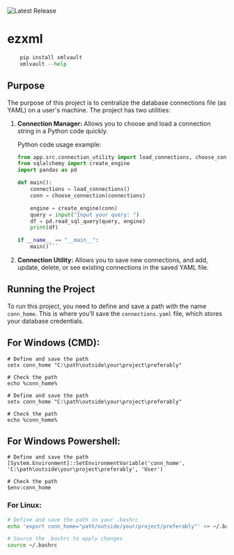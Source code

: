 
![Latest Release](https://img.shields.io/badge/release-v0.0.1-blue)

# ezxml

```python
    pip install xmlvault
    xmlvault --help

```    

## Purpose


The purpose of this project is to centralize the database connections file (as YAML) on a user's machine. The project has two utilities:

1. **Connection Manager:** Allows you to choose and load a connection string in a Python code quickly.

   Python code usage example:

   ```python
   from app.src.connection_utility import load_connections, choose_connection
   from sqlalchemy import create_engine
   import pandas as pd

   def main():
       connections = load_connections()
       conn = choose_connection(connections)

       engine = create_engine(conn)
       query = input("Input your query: ")
       df = pd.read_sql_query(query, engine)
       print(df)

   if __name__ == "__main__":
       main()```
2. **Connection Utility:** Allows you to save new connections, and add, update, delete, or see existing connections in the saved YAML file.

## Running the Project

To run this project, you need to define and save a path with the name `conn_home`. This is where you’ll save the `connections.yaml` file, which stores your database credentials.

## For Windows (CMD):

```
# Define and save the path
setx conn_home "C:\path\outside\your\project\preferably"

# Check the path
echo %conn_home%

# Define and save the path
setx conn_home "C:\path\outside\your\project\preferably"

# Check the path
echo %conn_home%
```
## For Windows Powershell:

```
# Define and save the path
[System.Environment]::SetEnvironmentVariable('conn_home', 'C:\path\outside\your\project\preferably', 'User')

# Check the path
$env:conn_home
```

### For Linux:

```bash
# Define and save the path in your .bashrc
echo 'export conn_home="path/outside/your/project/preferably"' >> ~/.bashrc

# Source the .bashrc to apply changes
source ~/.bashrc
```

